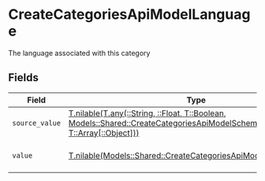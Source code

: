 # CreateCategoriesApiModelLanguage

The language associated with this category


## Fields

| Field                                                                                                                                                                                      | Type                                                                                                                                                                                       | Required                                                                                                                                                                                   | Description                                                                                                                                                                                | Example                                                                                                                                                                                    |
| ------------------------------------------------------------------------------------------------------------------------------------------------------------------------------------------ | ------------------------------------------------------------------------------------------------------------------------------------------------------------------------------------------ | ------------------------------------------------------------------------------------------------------------------------------------------------------------------------------------------ | ------------------------------------------------------------------------------------------------------------------------------------------------------------------------------------------ | ------------------------------------------------------------------------------------------------------------------------------------------------------------------------------------------ |
| `source_value`                                                                                                                                                                             | [T.nilable(T.any(::String, ::Float, T::Boolean, Models::Shared::CreateCategoriesApiModelSchemas4, T::Array[::Object]))](../../models/shared/createcategoriesapimodelschemassourcevalue.md) | :heavy_minus_sign:                                                                                                                                                                         | N/A                                                                                                                                                                                        |                                                                                                                                                                                            |
| `value`                                                                                                                                                                                    | [T.nilable(Models::Shared::CreateCategoriesApiModelSchemasValue)](../../models/shared/createcategoriesapimodelschemasvalue.md)                                                             | :heavy_minus_sign:                                                                                                                                                                         | The Locale Code of the language                                                                                                                                                            | en_GB                                                                                                                                                                                      |